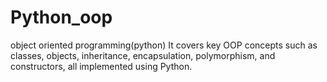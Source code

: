 # Python_oop
object oriented programming(python)
It covers key OOP concepts such as classes, objects, inheritance, encapsulation, polymorphism, and constructors, all implemented using Python. 
